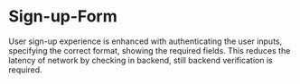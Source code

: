 # Sign-up-Form
User sign-up experience is enhanced with authenticating the user inputs, specifying the correct format, showing the required fields.
This reduces the latency of network by checking in backend, still backend verification is required.
